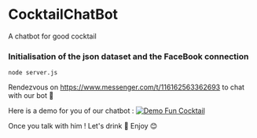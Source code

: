 # CocktailChatBot
A chatbot for good cocktail

### Initialisation of the json dataset and the FaceBook connection
```
node server.js
```

Rendezvous on https://www.messenger.com/t/116162563362693 to chat with our bot 🍹

Here is a demo for you of our chatbot :
[![Demo Fun Cocktail](https://gifs.com/gif/demo-fun-cocktail-q7mRo0)](https://www.youtube.com/watch?v=ek1j272iAmc)


Once you talk with him ! Let's drink 🧉
Enjoy 😊 
